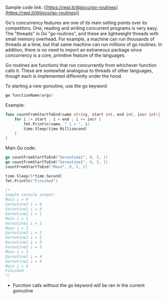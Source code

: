 Sample code link: ([https://repl.it/@jjoco/go-routines](https://repl.it/@jjoco/go-routines))

Go's concurrency features are one of its main selling points over its competitors. One, reading and writing concurrent programs is very easy. The "threads" in Go "go routines", and these are lightweight threads with small memory overhead. For example, a machine can run thousands of threads at a time, but that same machine can run millions of go routines. In addition, there is no need to import an extraneous package since concurrency is a core, primitive feature of the languages.

Go routines are functions that run concurrently from whichever function calls it. These are somewhat analogous to threads of other languages, though each is implemented differently under the hood.

To starting a new goroutine, use the go keyword
```go
go functionName(args)
```
Example:
```go
func countFromStartToEnd(name string, start int, end int, incr int){
    for i := start ; i < end ; i += incr {
        fmt.Println(name, " i = ", i)
        time.Sleep(time.Millisecond)
    }
}
```
Main Go code:
```go
go countFromStartToEnd("Goroutine1", 0, 5, 1)
go countFromStartToEnd("Goroutine2", 0, 5, 1)
countFromStartToEnd("Main", 0, 5, 1)

time.Sleep(5*time.Second)
fmt.Println("Finished")

/*
Sample console output:
Main i = 0
Goroutine2 i = 0
Goroutine1 i = 0
Goroutine2 i = 1
Main i = 1
Goroutine1 i = 1
Main i = 2
Goroutine2 i = 2
Goroutine1 i = 2
Goroutine1 i = 3
Goroutine2 i = 3
Main i = 3
Goroutine1 i = 4
Goroutine2 i = 4
Main i = 4
Finished
*/
```
- Function calls without the go keyword will be ran in the current goroutine
